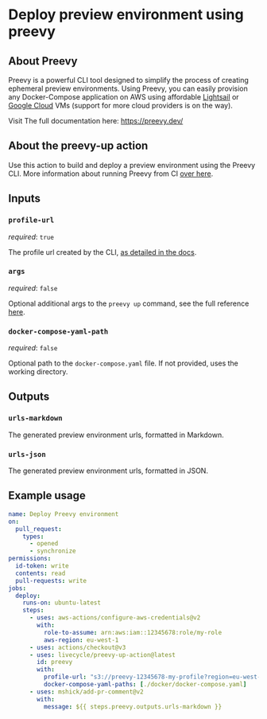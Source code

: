 # Deploy preview environment using preevy

## About Preevy

Preevy is a powerful CLI tool designed to simplify the process of creating ephemeral preview environments.
Using Preevy, you can easily provision any Docker-Compose application on AWS using affordable [Lightsail](https://aws.amazon.com/free/compute/lightsail) or [Google Cloud](https://cloud.google.com/compute/) VMs (support for more cloud providers is on the way).

Visit The full documentation here: https://preevy.dev/

## About the preevy-up action

Use this action to build and deploy a preview environment using the Preevy CLI. More information about running Preevy from CI [over here](https://preevy.dev/ci/overview#how-to-run-preevy-from-the-ci).

## Inputs

### `profile-url`

*required*: `true`

The profile url created by the CLI, [as detailed in the docs](https://preevy.dev/ci/overview#how-to-run-preevy-from-the-ci).

### `args` 

*required*: `false`

Optional additional args to the `preevy up` command, see the full reference [here](https://preevy.dev/cli-reference/#preevy-up-service).

### `docker-compose-yaml-path`

*required*: `false`

Optional path to the `docker-compose.yaml` file. If not provided, uses the working directory.

## Outputs

### `urls-markdown`

The generated preview environment urls, formatted in Markdown.

### `urls-json`

The generated preview environment urls, formatted in JSON.


## Example usage

```yaml
name: Deploy Preevy environment
on:
  pull_request:
    types:
      - opened
      - synchronize
permissions:
  id-token: write
  contents: read
  pull-requests: write
jobs:
  deploy:
    runs-on: ubuntu-latest
    steps:
      - uses: aws-actions/configure-aws-credentials@v2
        with:
          role-to-assume: arn:aws:iam::12345678:role/my-role
          aws-region: eu-west-1
      - uses: actions/checkout@v3
      - uses: livecycle/preevy-up-action@latest
        id: preevy
        with:
          profile-url: "s3://preevy-12345678-my-profile?region=eu-west-1"
          docker-compose-yaml-paths: [./docker/docker-compose.yaml]
      - uses: mshick/add-pr-comment@v2
        with:
          message: ${{ steps.preevy.outputs.urls-markdown }} 
```
